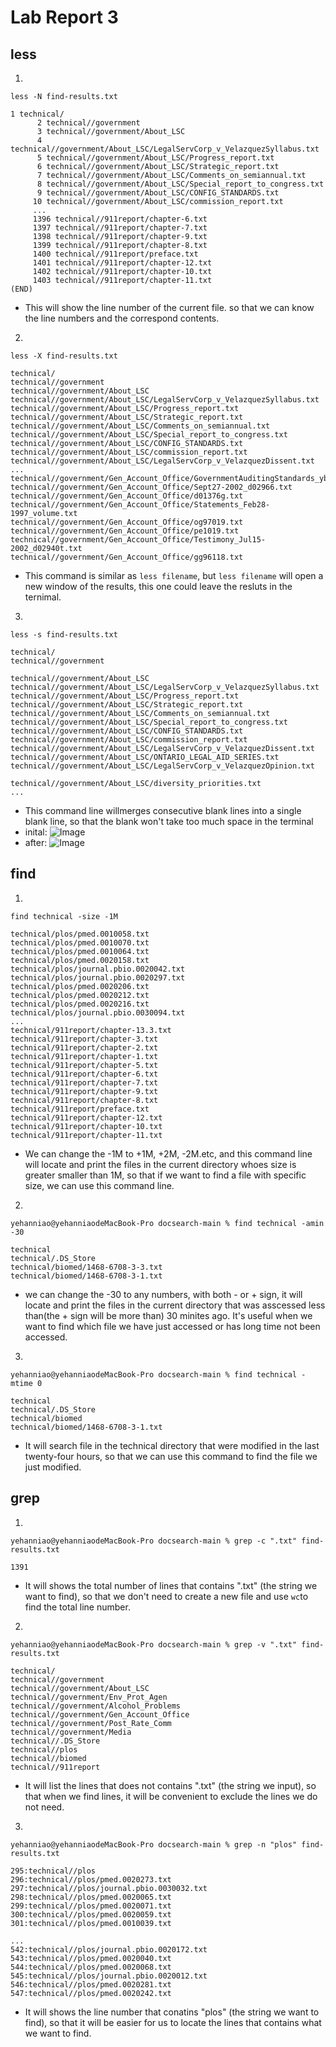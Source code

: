 # Lab Report 3
## less
1)
```
less -N find-results.txt
```
```
1 technical/
      2 technical//government
      3 technical//government/About_LSC
      4 technical//government/About_LSC/LegalServCorp_v_VelazquezSyllabus.txt
      5 technical//government/About_LSC/Progress_report.txt
      6 technical//government/About_LSC/Strategic_report.txt
      7 technical//government/About_LSC/Comments_on_semiannual.txt
      8 technical//government/About_LSC/Special_report_to_congress.txt
      9 technical//government/About_LSC/CONFIG_STANDARDS.txt
     10 technical//government/About_LSC/commission_report.txt
     ...
     1396 technical//911report/chapter-6.txt
     1397 technical//911report/chapter-7.txt
     1398 technical//911report/chapter-9.txt
     1399 technical//911report/chapter-8.txt
     1400 technical//911report/preface.txt
     1401 technical//911report/chapter-12.txt
     1402 technical//911report/chapter-10.txt
     1403 technical//911report/chapter-11.txt
(END)
```
- This will show the line number of the current file. so that we can know the line numbers and the correspond contents.

2)

```
less -X find-results.txt
```
```
technical/
technical//government
technical//government/About_LSC
technical//government/About_LSC/LegalServCorp_v_VelazquezSyllabus.txt
technical//government/About_LSC/Progress_report.txt
technical//government/About_LSC/Strategic_report.txt
technical//government/About_LSC/Comments_on_semiannual.txt
technical//government/About_LSC/Special_report_to_congress.txt
technical//government/About_LSC/CONFIG_STANDARDS.txt
technical//government/About_LSC/commission_report.txt
technical//government/About_LSC/LegalServCorp_v_VelazquezDissent.txt
...
technical//government/Gen_Account_Office/GovernmentAuditingStandards_yb2002ed.txt
technical//government/Gen_Account_Office/Sept27-2002_d02966.txt
technical//government/Gen_Account_Office/d01376g.txt
technical//government/Gen_Account_Office/Statements_Feb28-1997_volume.txt
technical//government/Gen_Account_Office/og97019.txt
technical//government/Gen_Account_Office/pe1019.txt
technical//government/Gen_Account_Office/Testimony_Jul15-2002_d02940t.txt
technical//government/Gen_Account_Office/gg96118.txt
```
- This command is similar as `less filename`, but `less filename` will open a new window of the results, this one could leave the resluts in the ternimal.

3)
```
less -s find-results.txt
```
```
technical/
technical//government

technical//government/About_LSC
technical//government/About_LSC/LegalServCorp_v_VelazquezSyllabus.txt
technical//government/About_LSC/Progress_report.txt
technical//government/About_LSC/Strategic_report.txt
technical//government/About_LSC/Comments_on_semiannual.txt
technical//government/About_LSC/Special_report_to_congress.txt
technical//government/About_LSC/CONFIG_STANDARDS.txt
technical//government/About_LSC/commission_report.txt
technical//government/About_LSC/LegalServCorp_v_VelazquezDissent.txt
technical//government/About_LSC/ONTARIO_LEGAL_AID_SERIES.txt
technical//government/About_LSC/LegalServCorp_v_VelazquezOpinion.txt

technical//government/About_LSC/diversity_priorities.txt
...
```
- This command line willmerges consecutive blank lines into a single blank line, so that the blank won't take too much space in the terminal
- inital:
![Image](3.1.pic.jpg)
- after:
![Image](3.2.pic.jpg)

## find
1)
```
find technical -size -1M
```
```
technical/plos/pmed.0010058.txt
technical/plos/pmed.0010070.txt
technical/plos/pmed.0010064.txt
technical/plos/pmed.0020158.txt
technical/plos/journal.pbio.0020042.txt
technical/plos/journal.pbio.0020297.txt
technical/plos/pmed.0020206.txt
technical/plos/pmed.0020212.txt
technical/plos/pmed.0020216.txt
technical/plos/journal.pbio.0030094.txt
...
technical/911report/chapter-13.3.txt
technical/911report/chapter-3.txt
technical/911report/chapter-2.txt
technical/911report/chapter-1.txt
technical/911report/chapter-5.txt
technical/911report/chapter-6.txt
technical/911report/chapter-7.txt
technical/911report/chapter-9.txt
technical/911report/chapter-8.txt
technical/911report/preface.txt
technical/911report/chapter-12.txt
technical/911report/chapter-10.txt
technical/911report/chapter-11.txt
```
- We can change the -1M to +1M, +2M, -2M.etc, and this command line will locate and print the files in the current directory whoes size is greater smaller than 1M, so that if we want to find a file with specific size, we can use this command line.

2)
```
yehanniao@yehanniaodeMacBook-Pro docsearch-main % find technical -amin -30
```
```
technical
technical/.DS_Store
technical/biomed/1468-6708-3-3.txt
technical/biomed/1468-6708-3-1.txt
```
- we can change the -30 to any numbers, with both - or + sign, it will locate and print the files in the current directory that was asscessed less than(the + sign will be more than) 30 minites ago. It's useful when we want to find which file we have just accessed or has long time not been accessed.

3)
```
yehanniao@yehanniaodeMacBook-Pro docsearch-main % find technical -mtime 0
```
```
technical
technical/.DS_Store
technical/biomed
technical/biomed/1468-6708-3-1.txt
```
- It will search file in the technical directory that were modified in the last twenty-four hours, so that we can use this command to find the file we just modified.

 
## grep
1)
```
yehanniao@yehanniaodeMacBook-Pro docsearch-main % grep -c ".txt" find-results.txt
```
```
1391
```
- It will shows the total number of lines that contains ".txt" (the string we want to find), so that we don't need to create a new file and use `wc`to find the total line number.

2)
```
yehanniao@yehanniaodeMacBook-Pro docsearch-main % grep -v ".txt" find-results.txt
```
```
technical/
technical//government
technical//government/About_LSC
technical//government/Env_Prot_Agen
technical//government/Alcohol_Problems
technical//government/Gen_Account_Office
technical//government/Post_Rate_Comm
technical//government/Media
technical//.DS_Store
technical//plos
technical//biomed
technical//911report
```
- It will list the lines that does not contains ".txt" (the string we input), so that when we find lines, it will be convenient to exclude the lines we do not need.

3)
```
yehanniao@yehanniaodeMacBook-Pro docsearch-main % grep -n "plos" find-results.txt
```
```
295:technical//plos
296:technical//plos/pmed.0020273.txt
297:technical//plos/journal.pbio.0030032.txt
298:technical//plos/pmed.0020065.txt
299:technical//plos/pmed.0020071.txt
300:technical//plos/pmed.0020059.txt
301:technical//plos/pmed.0010039.txt

...
542:technical//plos/journal.pbio.0020172.txt
543:technical//plos/pmed.0020040.txt
544:technical//plos/pmed.0020068.txt
545:technical//plos/journal.pbio.0020012.txt
546:technical//plos/pmed.0020281.txt
547:technical//plos/pmed.0020242.txt
```
- It will shows the line number that conatins "plos" (the string we want to find), so that it will be easier for us to locate the lines that contains what we want to find.


